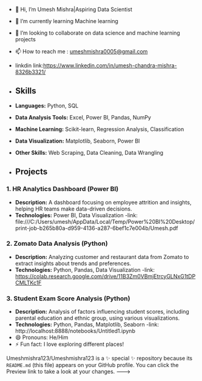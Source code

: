 - 👋 Hi, I’m Umesh Mishra|Aspiring Data Scientist
- 🌱 I’m currently learning Machine learning
- 💞️ I’m looking to collaborate on data science and machine learning projects
- 📫 How to reach me : umeshmishra0005@gmail.com
- linkdin link:https://www.linkedin.com/in/umesh-chandra-mishra-8326b3321/

- ## Skills
- **Languages:** Python, SQL
- **Data Analysis Tools:** Excel, Power BI, Pandas, NumPy
- **Machine Learning:** Scikit-learn, Regression Analysis, Classification
- **Data Visualization:** Matplotlib, Seaborn, Power BI
- **Other Skills:** Web Scraping, Data Cleaning, Data Wrangling

- ## Projects
### 1. HR Analytics Dashboard (Power BI)
- **Description:** A dashboard focusing on employee attrition and insights, helping HR teams make data-driven decisions.
- **Technologies:** Power BI, Data Visualization
-link: file:///C:/Users/umesh/AppData/Local/Temp/Power%20BI%20Desktop/print-job-b265b80a-d959-4136-a287-6bef1c7e004b/Umesh.pdf

### 2. Zomato Data Analysis (Python)
- **Description:** Analyzing customer and restaurant data from Zomato to extract insights about trends and preferences.
- **Technologies:** Python, Pandas, Data Visualization
-link: https://colab.research.google.com/drive/11B3Zm0VBmjEtrcyGLNxG1tDPCMLTKc1F

### 3. Student Exam Score Analysis (Python)
- **Description:** Analysis of factors influencing student scores, including parental education and ethnic group, using various visualizations.
- **Technologies:** Python, Pandas, Matplotlib, Seaborn
-link: http://localhost:8888/notebooks/Untitled1.ipynb
- 😄 Pronouns: He/Him
- ⚡ Fun fact: I love exploring different places!


Umeshmishra123/Umeshmishra123 is a ✨ special ✨ repository because its `README.md` (this file) appears on your GitHub profile.
You can click the Preview link to take a look at your changes.
--->
